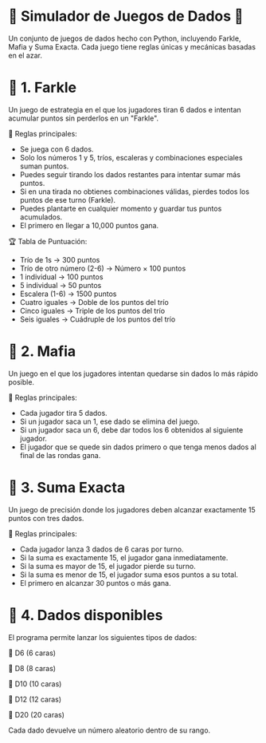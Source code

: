 # 🎲 Simulador de Juegos de Dados 🎲

Un conjunto de juegos de dados hecho con Python, incluyendo Farkle, Mafia y Suma Exacta. Cada juego tiene reglas únicas y mecánicas basadas en el azar.


# 🎲 1. Farkle

Un juego de estrategia en el que los jugadores tiran 6 dados e intentan acumular puntos sin perderlos en un "Farkle".

🔹 Reglas principales:

  - Se juega con 6 dados.
  - Solo los números 1 y 5, tríos, escaleras y combinaciones especiales suman puntos.
  - Puedes seguir tirando los dados restantes para intentar sumar más puntos.
  - Si en una tirada no obtienes combinaciones válidas, pierdes todos los puntos de ese turno (Farkle).
  - Puedes plantarte en cualquier momento y guardar tus puntos acumulados.
  - El primero en llegar a 10,000 puntos gana.
    
🏆 Tabla de Puntuación:

  - Trío de 1s → 300 puntos
  - Trío de otro número (2-6) → Número × 100 puntos
  - 1 individual → 100 puntos
  - 5 individual → 50 puntos
  - Escalera (1-6) → 1500 puntos
  - Cuatro iguales → Doble de los puntos del trío
  - Cinco iguales → Triple de los puntos del trío
  - Seis iguales → Cuádruple de los puntos del trío
    
# 🎲 2. Mafia
Un juego en el que los jugadores intentan quedarse sin dados lo más rápido posible.

🔹 Reglas principales:

  - Cada jugador tira 5 dados.
  - Si un jugador saca un 1, ese dado se elimina del juego.
  - Si un jugador saca un 6, debe dar todos los 6 obtenidos al siguiente jugador.
  - El jugador que se quede sin dados primero o que tenga menos dados al final de las rondas gana.
    
# 🎲 3. Suma Exacta
Un juego de precisión donde los jugadores deben alcanzar exactamente 15 puntos con tres dados.

🔹 Reglas principales:

  - Cada jugador lanza 3 dados de 6 caras por turno.
  - Si la suma es exactamente 15, el jugador gana inmediatamente.
  - Si la suma es mayor de 15, el jugador pierde su turno.
  - Si la suma es menor de 15, el jugador suma esos puntos a su total.
  - El primero en alcanzar 30 puntos o más gana.

# 🎲 4. Dados disponibles
El programa permite lanzar los siguientes tipos de dados:

🎲 D6 (6 caras)

🎲 D8 (8 caras)

🎲 D10 (10 caras)

🎲 D12 (12 caras)

🎲 D20 (20 caras)

Cada dado devuelve un número aleatorio dentro de su rango.
